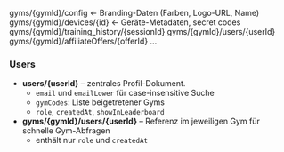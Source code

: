 gyms/{gymId}/config           ← Branding-Daten (Farben, Logo-URL, Name)
gyms/{gymId}/devices/{id}     ← Geräte-Metadaten, secret codes
gyms/{gymId}/training_history/{sessionId}
gyms/{gymId}/users/{userId}
gyms/{gymId}/affiliateOffers/{offerId}
...

### Users

- **users/{userId}** – zentrales Profil-Dokument.
  - `email` und `emailLower` für case-insensitive Suche
  - `gymCodes`: Liste beigetretener Gyms
  - `role`, `createdAt`, `showInLeaderboard`
- **gyms/{gymId}/users/{userId}** – Referenz im jeweiligen Gym für schnelle Gym-Abfragen
  - enthält nur `role` und `createdAt`

